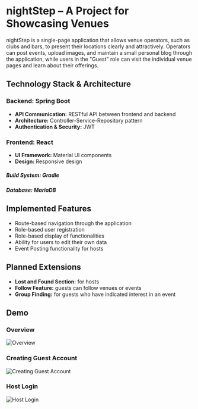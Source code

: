 # nightStep – A Project for Showcasing Venues

nightStep is a single-page application that allows venue operators, such as clubs and bars, to present their locations clearly and attractively. Operators can post events, upload images, and maintain a small personal blog through the application, while users in the "Guest" role can visit the individual venue pages and learn about their offerings.


## Technology Stack & Architecture

### Backend: Spring Boot
- **API Communication:** RESTful API between frontend and backend
- **Architecture:** Controller-Service-Repository pattern
- **Authentication & Security:** JWT

### Frontend: React
- **UI Framework:** Material UI components
- **Design:** Responsive design


##### Build System: Gradle

##### Database: MariaDB


## Implemented Features

- Route-based navigation through the application
- Role-based user registration
- Role-based display of functionalities
- Ability for users to edit their own data
- Event Posting functionality for hosts


## Planned Extensions

- **Lost and Found Section:** for hosts
- **Follow Feature:** guests can follow venues or events
- **Group Finding:** for guests who have indicated interest in an event



## Demo

### Overview
![Overview](demo_gifs/overview.gif)

### Creating Guest Account
![Creating Guest Account](demo_gifs/creating_guest_account.gif)

### Host Login
![Host Login](demo_gifs/host_login.gif)